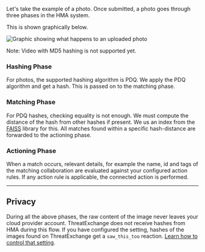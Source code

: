 Let's take the example of a photo. Once submitted, a photo goes through three phases in the HMA system.

This is shown graphically below.

![Graphic showing what happens to an uploaded photo](https://github.com/facebook/ThreatExchange/blob/f8cabae8d151a4b68588adfa0454d48af95c7277/hasher-matcher-actioner/docs/images/what-happens-to-photos.png)

Note: Video with MD5 hashing is not supported yet.

### Hashing Phase

For photos, the supported hashing algorithm is PDQ. We apply the PDQ algorithm and get a hash. This is passed on to the matching phase.

### Matching Phase

For PDQ hashes, checking equality is not enough. We must compute the distance of the hash from other hashes if present. We us an index from the [FAISS](https://github.com/facebookresearch/faiss) library for this. All matches found within a specific hash-distance are forwarded to the actioning phase.

### Actioning Phase

When a match occurs, relevant details, for example the name, id and tags of the matching collaboration are evaluated against your configured action rules. If any action rule is applicable, the connected action is performed.

---

## Privacy

During all the above phases, the raw content of the image never leaves your cloud provider account. ThreatExchange does not receive hashes from HMA during this flow. If you have configured the setting, hashes of the images found on ThreatExchange get a `saw_this_too` reaction. [Learn how to control that setting](https://github.com/facebook/ThreatExchange/wiki/How-to-disable-writebacks-to-ThreatExchange).